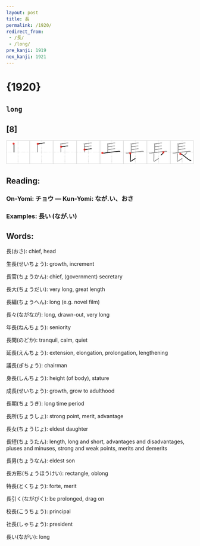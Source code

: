 ```yaml
---
layout: post
title: 長
permalink: /1920/
redirect_from:
 - /長/
 - /long/
pre_kanji: 1919
nex_kanji: 1921
---
```


# {1920}

## `long`

## [8]

<div class="stroke"><img src="../images/E995B7.png" /></div>

## Reading:

### On-Yomi: チョウ &mdash; Kun-Yomi: なが.い、おさ

### Examples: 長い (なが.い)

## Words:

長(おさ): chief, head

生長(せいちょう): growth, increment

長官(ちょうかん): chief, (government) secretary

長大(ちょうだい): very long, great length

長編(ちょうへん): long (e.g. novel film)

長々(ながなが): long, drawn-out, very long

年長(ねんちょう): seniority

長閑(のどか): tranquil, calm, quiet

延長(えんちょう): extension, elongation, prolongation, lengthening

議長(ぎちょう): chairman

身長(しんちょう): height (of body), stature

成長(せいちょう): growth, grow to adulthood

長期(ちょうき): long time period

長所(ちょうしょ): strong point, merit, advantage

長女(ちょうじょ): eldest daughter

長短(ちょうたん): length, long and short, advantages and disadvantages, pluses and minuses, strong and weak points, merits and demerits

長男(ちょうなん): eldest son

長方形(ちょうほうけい): rectangle, oblong

特長(とくちょう): forte, merit

長引く(ながびく): be prolonged, drag on

校長(こうちょう): principal

社長(しゃちょう): president

長い(ながい): long
